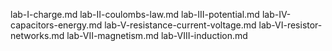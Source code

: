 lab-I-charge.md
lab-II-coulombs-law.md
lab-III-potential.md
lab-IV-capacitors-energy.md
lab-V-resistance-current-voltage.md
lab-VI-resistor-networks.md
lab-VII-magnetism.md
lab-VIII-induction.md
